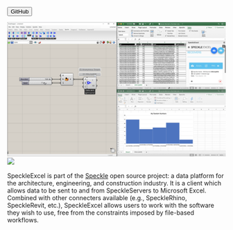 [<button type="button" class="btn btn-secondary">GitHub</button>](https://github.com/speckleworks/speckleexcel)
<div class="mdImgContainer">
    <img src="/page/speckleexcel/rng-example.png">
    <img src="/page/speckleexcel/example.gif">
</div>

SpeckleExcel is part of the [Speckle](https://speckle.systems) open source project: a data platform for the architecture, engineering, and construction industry. It is a client which allows data to be sent to and from SpeckleServers to Microsoft Excel. Combined with other connecters available (e.g., SpeckleRhino, SpeckleRevit, etc.), SpeckleExcel allows users to work with the software they wish to use, free from the constraints imposed by file-based workflows.
